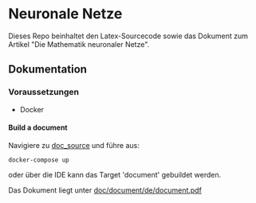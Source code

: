 # Neuronale Netze

Dieses Repo beinhaltet den Latex-Sourcecode sowie das Dokument zum Artikel "Die Mathematik neuronaler Netze".

## Dokumentation
### Voraussetzungen
- Docker

#### Build a document
Navigiere zu [doc_source](doc_source) und führe aus:<br>
```
docker-compose up
```
oder über die IDE kann das Target 'document' gebuildet werden.

Das Dokument liegt unter [doc/document/de/document.pdf](doc/document/de/document.pdf)
